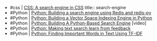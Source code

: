 - #css | [CSS: A search engine in CSS](https://stories.algolia.com/a-search-engine-in-css-b5ec4e902e97)
  title:: search-engine
- #Python | [Python: Building a search engine using Redis and redis-py](http://www.dr-josiah.com/2010/07/building-search-engine-using-redis-and.html)
- #Python | [Python: Building a Vector Space Indexing Engine in Python](https://boyter.org/2010/08/build-vector-space-search-engine-python/)
- #Python | [Python: Building A Python-Based Search Engine](https://www.youtube.com/watch?v=cY7pE7vX6MU) [video]
- #Python | [Python: Making text search learn from feedback](https://medium.com/filament-ai/making-text-search-learn-from-feedback-4fe210fd87b0)
- #Python | [Python: Finding Important Words in Text Using TF-IDF](https://stevenloria.com/tf-idf/)